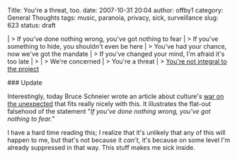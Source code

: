 Title: You're a threat, too.
date: 2007-10-31 20:04
author: offby1
category: General Thoughts
tags: music, paranoia, privacy, sick, surveillance
slug: 623
status: draft

| \> If you've done nothing wrong, you've got nothing to fear
| \> If you've something to hide, you shouldn't even be here
| \> You've had your chance, now we've got the mandate
| \> If you've changed your mind, I'm afraid it's too late
| \>
| \> We're concerned
| \> You're a threat
| \> [You're not integral to the project](http://www.petshopboys.co.uk/splash.html)

\### Update

Interestingly, today Bruce Schneier wrote an article about culture's [war on the unexpected]([http://www.schneier.com/blog/archives/2007/11/the_war_on_the.html](http://www.schneier.com/blog/archives/2007/11/the_war_on_the.html)) that fits really nicely with this. It illustrates the flat-out falsehood of the statement "_If you've done nothing wrong, you've got nothing to fear._"

I have a hard time reading this; I realize that it's unlikely that any of this will happen to me, but that's not because it _can't_, it's because on some level I'm already suppressed in that way. This stuff makes me sick inside.
